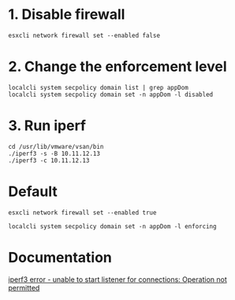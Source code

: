 # 1. Disable firewall
```
esxcli network firewall set --enabled false
```

# 2. Change the enforcement level
```
localcli system secpolicy domain list | grep appDom
localcli system secpolicy domain set -n appDom -l disabled
```

# 3. Run iperf
```
cd /usr/lib/vmware/vsan/bin
./iperf3 -s -B 10.11.12.13
./iperf3 -c 10.11.12.13
```

# Default
```
esxcli network firewall set --enabled true
```
```
localcli system secpolicy domain set -n appDom -l enforcing
```

# Documentation
[iperf3 error - unable to start listener for connections: Operation not permitted](https://www.dell.com/support/kbdoc/en-us/000212752/vxrail-iperf3-error-unable-to-start-listener-for-connections-operation-not-permitted)
